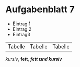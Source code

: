 Aufgabenblatt 7
====
* Eintrag 1
* Eintrag 2
* Eintrag3 


<table>
    <tr>
        <td>Tabelle</td>
                <td>Tabelle</td>
                        <td>Tabelle</td>
    </tr>
</table>  


*kursiv*, **fett**, ***fett und kursiv*** 
